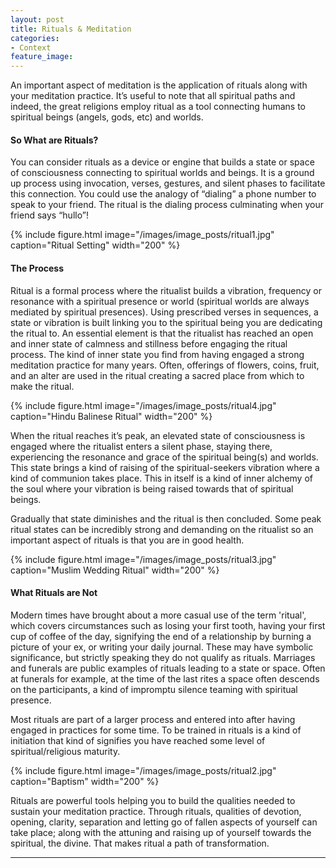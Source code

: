 ```yaml
---
layout: post
title: Rituals & Meditation 
categories:
- Context
feature_image: 
---
```


An important aspect of meditation is the application of rituals along with your meditation practice. It’s useful to note that all spiritual paths and indeed, the great religions employ ritual as a tool connecting humans to spiritual beings (angels, gods, etc) and worlds. 

#### So What are Rituals?
You can consider rituals as a device or engine that builds a state or space of consciousness connecting to spiritual worlds and beings. It is a ground up process using invocation, verses, gestures, and silent phases to facilitate this connection. You could use the analogy of “dialing” a phone number to speak to your friend. The ritual is the dialing process culminating when your friend says “hullo”!

{% include figure.html image="/images/image_posts/ritual1.jpg" caption="Ritual Setting" width="200" %}

#### The Process
Ritual is a formal process where the ritualist builds a vibration, frequency or resonance with a spiritual presence or world (spiritual worlds are always mediated by spiritual presences). Using prescribed verses in sequences, a state or vibration is built linking you to the spiritual being you are dedicating the ritual to. An essential element is that the ritualist has reached an open and inner state of calmness and stillness before engaging the ritual process. The kind of inner state you find from having engaged a strong meditation practice for many years. Often, offerings of flowers, coins, fruit, and an alter are used in the ritual creating a sacred place from which to make the ritual. 

{% include figure.html image="/images/image_posts/ritual4.jpg" caption="Hindu Balinese Ritual" width="200" %}

When the ritual reaches it’s peak, an elevated state of consciousness is engaged where the ritualist enters a silent phase, staying there, experiencing the resonance and grace of the spiritual being(s) and worlds. This state brings a kind of raising of the spiritual-seekers vibration where a kind of communion takes place. This in itself is a kind of inner alchemy of the soul where your vibration is being raised towards that of spiritual beings. 

Gradually that state diminishes and the ritual is then concluded. Some peak ritual states can be incredibly strong and demanding on the ritualist so an important aspect of rituals is that you are in good health.

{% include figure.html image="/images/image_posts/ritual3.jpg" caption="Muslim Wedding Ritual" width="200" %}

#### What Rituals are Not
Modern times have brought about a more casual use of the term 'ritual', which covers circumstances such as losing your first tooth, having your first cup of coffee of the day, signifying the end of a relationship by burning a picture of your ex, or writing your daily journal. These may have symbolic significance, but strictly speaking they do not qualify as rituals. Marriages and funerals are public examples of rituals leading to a state or space. Often at funerals for example, at the time of the last rites a space often descends on the participants, a kind of impromptu silence teaming with spiritual presence.

Most rituals are part of a larger process and entered into after having engaged in practices for some time. To be trained in rituals is a kind of initiation that kind of signifies you have reached some level of spiritual/religious maturity.  

{% include figure.html image="/images/image_posts/ritual2.jpg" caption="Baptism" width="200" %}

Rituals  are powerful tools helping you to build the qualities needed to sustain your meditation practice. Through rituals, qualities of devotion, opening, clarity, separation and letting go of fallen aspects of yourself can take place; along with the attuning and raising up of yourself towards the spiritual, the divine. That makes ritual a path of transformation.

--- 
